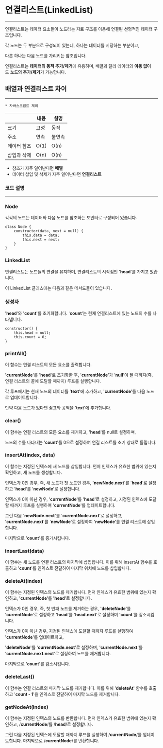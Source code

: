 # 

# 연결리스트(LinkedList)

---

연결리스트는 데이터 요소들이 노드라는 자료 구조를 이용해 연결된 선형적인 데이터 구조입니다.

각 노드는 두 부분으로 구성되어 있는데, 하나는 데이터를 저장하는 부분이고,

다른 하나는 다음 노드를 가리키는 참조입니다.

연결리스트는 **데이터의 동적 추가/제거**에 유용하며, 배열과 달리 데이터의 **이동 없이**도 **노드의 추가/제거**가 가능합니다.

## 배열과 연결리스트 차이

---

`* 자바스크립트 제외`

|  | 내용 | 설명 |
| --- | --- | --- |
| 크기 | 고정 | 동적 |
| 주소 | 연속 | 불연속 |
| 데이터 참조 | O(1) | O(n) |
| 삽입과 삭제 | O(n) | O(n) |
- 참조가 자주 일어난다면 **배열**
- 데이터 삽입 및 삭제가 자주 일어난다면 **연결리스트**

### 코드 설명

---

### Node

각각의 노드는 데이터와 다음 노드를 참조하는 포인터로 구성되어 있습니다.

```
class Node {
    constructor(data, next = null) {
        this.data = data;
        this.next = next;
    }
}
```

### LinkedList

연결리스트는 노드들의 연결을 유지하며, 연결리스트의 시작점인 '**head**'를 가지고 있습니다.

이 LinkedList 클래스에는 다음과 같은 메서드들이 있습니다.

### 생성자

'**head**'와 '**count**'를 초기화합니다. '**count**'는 현재 연결리스트에 있는 노드의 수를 나타냅니다.

```
constructor() {
    this.head = null;
    this.count = 0;
}
```

### printAll()

이 함수는 연결 리스트의 모든 요소를 출력합니다.

'**currentNode**'를 '**head**'로 초기화한 후, '**currentNode**'가 '**null**'이 될 때까지(즉, 연결 리스트의 끝에 도달할 때까지) 루프를 실행합니다.

각 루프에서는 현재 노드의 데이터를 '**text**'에 추가하고, '**currentNode**'를 다음 노드로 업데이트합니다.

만약 다음 노드가 있다면 쉼표와 공백을 '**text**'에 추가합니다.

### clear()

이 함수는 연결 리스트의 모든 요소를 제거하고, '**head**'를 null로 설정하며,

노드의 수를 나타내는 '**count**'를 0으로 설정하여 연결 리스트를 초기 상태로 돌립니다.

### insertAt(index, data)

이 함수는 지정된 인덱스에 새 노드를 삽입합니다. 먼저 인덱스가 유효한 범위에 있는지 확인하고, 새 노드를 생성합니다.

인덱스가 0인 경우, 즉, 새 노드가 첫 노드인 경우, '**newNode.next**'를 '**head**'로 설정하고 '**head**'를 '**newNode**'로 설정합니다.

인덱스가 0이 아닌 경우, '**currentNode**'를 '**head**'로 설정하고, 지정된 인덱스에 도달할 때까지 루프를 실행하여 '**currentNode**'를 업데이트합니다.

그런 다음 '**newNode.next**'를 '**currentNode.next**'로 설정하고, '**currentNode.next**'를 '**newNode**'로 설정하여 '**newNode**'를 연결 리스트에 삽입합니다.

마지막으로 '**count**'를 증가시킵니다.

### insertLast(data)

이 함수는 새 노드를 연결 리스트의 마지막에 삽입합니다. 이를 위해 insertAt 함수를 호출하고 '**count**'를 인덱스로 전달하여 마지막 위치에 노드를 삽입합니다.

### deleteAt(index)

이 함수는 지정된 인덱스의 노드를 제거합니다. 먼저 인덱스가 유효한 범위에 있는지 확인하고, '**currentNode**'를 '**head**'로 설정합니다.

인덱스가 0인 경우, 즉, 첫 번째 노드를 제거하는 경우, '**deleteNode**'를 '**currentNode**'로 설정하고 '**head**'를 '**head.next**'로 설정하며 '**count**'를 감소시킵니다.

인덱스가 0이 아닌 경우, 지정된 인덱스에 도달할 때까지 루프를 실행하여 '**currentNode**'를 업데이트하고,

'**deleteNode**'를 '**currentNode.next**'로 설정하며, '**currentNode.next**'를 '**currentNode.next.next**'로 설정하여 노드를 제거합니다.

마지막으로 '**count**'를 감소시킵니다.

### deleteLast()

이 함수는 연결 리스트의 마지막 노드를 제거합니다. 이를 위해 '**deleteAt**' 함수를 호출하고 '**count - 1**'을 인덱스로 전달하여 마지막 노드를 제거합니다.

### getNodeAt(index)

이 함수는 지정된 인덱스의 노드를 반환합니다. 먼저 인덱스가 유효한 범위에 있는지 확인하고, /**currentNode**/를 /**head**/로 설정합니다.

그런 다음 지정된 인덱스에 도달할 때까지 루프를 실행하여 /**currentNode**/를 업데이트합니다. 마지막으로 /**currentNode**/를 반환합니다.